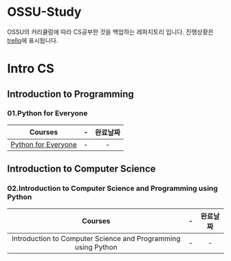 # OSSU-Study

OSSU의 커리큘럼에 따라 CS공부한 것을 백업하는 레파지토리 입니다.
진행상황은 [trello](https://trello.com/b/XCFJimcj/ossu-study)에 표시됩니다.


# Intro CS
## Introduction to Programming
### 01.Python for Everyone
|Courses|-|완료날짜|
|:---:|:---:|:---:|
|[Python for Everyone](https://www.py4e.com/)|-|-|



## Introduction to Computer Science
### 02.Introduction to Computer Science and Programming using Python
|Courses|-|완료날짜|
|:---:|:---:|:---:|
|Introduction to Computer Science and Programming using Python|-|-|

